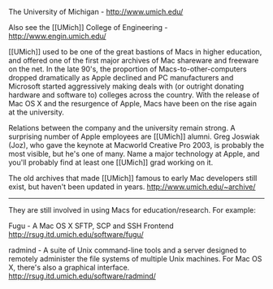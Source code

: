 The University of Michigan - http://www.umich.edu/

Also see the [[UMich]] College of Engineering - http://www.engin.umich.edu/

[[UMich]] used to be one of the great bastions of Macs in higher education, and offered one of the first major archives of Mac shareware and freeware on the net. In the late 90's, the proportion of Macs-to-other-computers dropped dramatically as Apple declined and PC manufacturers and Microsoft started aggressively making deals with (or outright donating hardware and software to) colleges across the country. With the release of Mac OS X and the resurgence of Apple, Macs have been on the rise again at the university.

Relations between the company and the university remain strong. A surprising number of Apple employees are [[UMich]] alumni. Greg Joswiak (Joz), who gave the keynote at Macworld Creative Pro 2003, is probably the most visible, but he's one of many. Name a major technology at Apple, and you'll probably find at least one [[UMich]] grad working on it. 

The old archives that made [[UMich]] famous to early Mac developers still exist, but haven't been updated in years. http://www.umich.edu/~archive/

----

They are still involved in using Macs for education/research.  For example:

Fugu  - A Mac OS X SFTP, SCP and SSH Frontend
http://rsug.itd.umich.edu/software/fugu/

radmind - A suite of Unix command-line tools and a server designed to remotely administer the file systems of multiple Unix machines.  For Mac OS X, there's also a graphical interface.
http://rsug.itd.umich.edu/software/radmind/